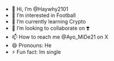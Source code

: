 - 👋 Hi, I’m @Haywhy2101
- 👀 I’m interested in Football 
- 🌱 I’m currently learning Crypto 
- 💞️ I’m looking to collaborate on ❣️
- 📫 How to reach me @Ayo_MiDe21 on X
- 😄 Pronouns: He
- ⚡ Fun fact: Im single 

<!---
Haywhy2101/Haywhy2101 is a ✨ special ✨ repository because its `README.md` (this file) appears on your GitHub profile.
You can click the Preview link to take a look at your changes.
--->
